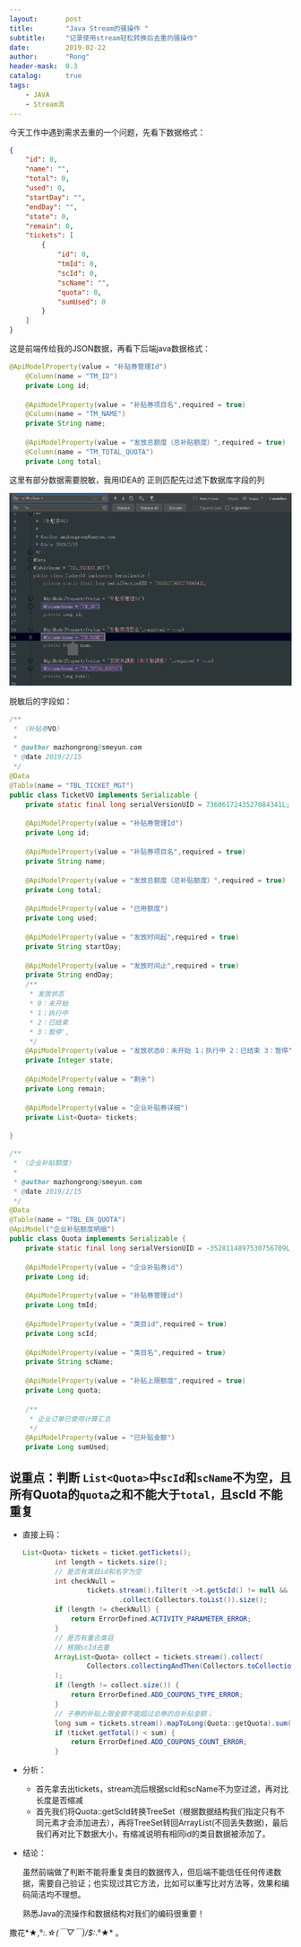 ```yaml
---
layout:       post
title:        "Java Stream的骚操作 "
subtitle:     "记录使用stream轻松转换后去重的骚操作"
date:         2019-02-22
author:       "Rong"
header-mask:  0.3
catalog:      true
tags:
    - JAVA
    - Stream流
---
```


 今天工作中遇到需求去重的一个问题，先看下数据格式：

```json
{
	"id": 0,
	"name": "",
	"total": 0,
	"used": 0,
	"startDay": "",
	"endDay": "",
	"state": 0,
	"remain": 0,
	"tickets": [
		{
			"id": 0,
			"tmId": 0,
			"scId": 0,
			"scName": "",
			"quota": 0,
			"sumUsed": 0
		}
	]
}
```

这是前端传给我的JSON数据，再看下后端java数据格式：

```java
@ApiModelProperty(value = "补贴券管理Id")
    @Column(name = "TM_ID")
    private Long id;

    @ApiModelProperty(value = "补贴券项目名",required = true)
    @Column(name = "TM_NAME")
    private String name;

    @ApiModelProperty(value = "发放总额度（总补贴额度）",required = true)
    @Column(name = "TM_TOTAL_QUOTA")
    private Long total;
```

这里有部分数据需要脱敏，我用IDEA的 正则匹配先过滤下数据库字段的列

![idea正则过滤](/img/in-post/post-incloud/2019-02-22_idea_replacepng.png)  

脱敏后的字段如：

```java
/**
 * 〈补贴券VO〉
 *
 * @author mazhongrong@smeyun.com
 * @date 2019/2/15
 */
@Data
@Table(name = "TBL_TICKET_MGT")
public class TicketVO implements Serializable {
    private static final long serialVersionUID = 7360617243527084341L;

    @ApiModelProperty(value = "补贴券管理Id")
    private Long id;

    @ApiModelProperty(value = "补贴券项目名",required = true)
    private String name;

    @ApiModelProperty(value = "发放总额度（总补贴额度）",required = true)
    private Long total;

    @ApiModelProperty(value = "已用额度")
    private Long used;

    @ApiModelProperty(value = "发放时间起",required = true)
    private String startDay;

    @ApiModelProperty(value = "发放时间止",required = true)
    private String endDay;
    /**
     * 发放状态
     * 0：未开始
     * 1；执行中
     * 2：已结束
     * 3：暂停',
     */
    @ApiModelProperty(value = "发放状态0：未开始 1；执行中 2：已结束 3：暂停")
    private Integer state;

    @ApiModelProperty(value = "剩余")
    private Long remain;

    @ApiModelProperty(value = "企业补贴券详细")
    private List<Quota> tickets;

}
```

```java
/**
 * 〈企业补贴额度〉
 *
 * @author mazhongrong@smeyun.com
 * @date 2019/2/15
 */
@Data
@Table(name = "TBL_EN_QUOTA")
@ApiModel("企业补贴额度明细")
public class Quota implements Serializable {
    private static final long serialVersionUID = -3528114897530756709L;

    @ApiModelProperty(value = "企业补贴券id")
    private Long id;
    
    @ApiModelProperty(value = "补贴券管理id")
    private Long tmId;
    
    @ApiModelProperty(value = "类目id",required = true)
    private Long scId;
    
    @ApiModelProperty(value = "类目名",required = true)
    private String scName;
    
    @ApiModelProperty(value = "补贴上限额度",required = true)
    private Long quota;
    
    /**
     * 企业订单已使用计算汇总
     */
    @ApiModelProperty(value = "已补贴金额")
    private Long sumUsed;
```



## 说重点：判断 `List<Quota>`中`scId`和`scName`不为空，且所有Quota的`quota`之和不能大于`total，`且scId 不能重复

- 直接上码：

  ```java
  List<Quota> tickets = ticket.getTickets();
          int length = tickets.size();
          // 是否有类目id和名字为空
          int checkNull =
                  tickets.stream().filter(t ->t.getScId() != null && StringUtils.isNotBlank(t.getScName()))
                          .collect(Collectors.toList()).size();
          if (length != checkNull) {
              return ErrorDefined.ACTIVITY_PARAMETER_ERROR;
          }
          // 是否有重合类目
          // 根据scId去重
          ArrayList<Quota> collect = tickets.stream().collect(
                  Collectors.collectingAndThen(Collectors.toCollection(() -> new TreeSet<>(Comparator.comparingLong(Quota::getScId))), ArrayList::new)
          );
          if (length != collect.size()) {
              return ErrorDefined.ADD_COUPONS_TYPE_ERROR;
          }
          // 子券的补贴上限金额不能超过总券的总补贴金额；
          long sum = tickets.stream().mapToLong(Quota::getQuota).sum();
          if (ticket.getTotal() < sum) {
              return ErrorDefined.ADD_COUPONS_COUNT_ERROR;
          }
  ```

- 分析：

  - 首先拿去出tickets，stream流后根据scId和scName不为空过滤，再对比长度是否缩减
  - 首先我们将Quota::getScId转换TreeSet（根据数据结构我们指定只有不同元素才会添加进去），再将TreeSet转回ArrayList(不回丢失数据)，最后我们再对比下数据大小，有缩减说明有相同id的类目数据被添加了。

- 结论：

  虽然前端做了判断不能将重复类目的数据传入，但后端不能信任任何传递数据，需要自己验证；也实现过其它方法，比如可以重写比对方法等，效果和编码简洁均不理想。

  熟悉Java的流操作和数据结构对我们的编码很重要！

撒花*★,°*:.☆(￣▽￣)/$:*.°★* 。


